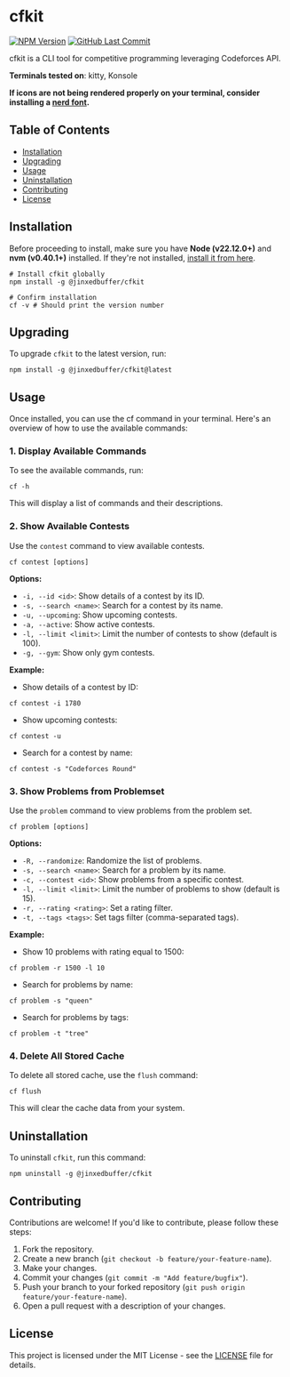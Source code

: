 # cfkit

[![NPM Version](https://img.shields.io/npm/v/@jinxedbuffer/cfkit.svg?style=flat)](https://www.npmjs.com/package/@jinxedbuffer/cfkit)
[![GitHub Last Commit](https://img.shields.io/github/last-commit/jinxedbuffer/cfkit)](https://github.com/jinxedbuffer/cfkit)

cfkit is a CLI tool for competitive programming leveraging Codeforces API.

**Terminals tested on**: kitty, Konsole

**If icons are not being rendered properly on your terminal, consider installing
a [nerd font](https://www.nerdfonts.com/).**

## Table of Contents

- [Installation](#installation)
- [Upgrading](#upgrading)
- [Usage](#usage)
- [Uninstallation](#uninstallation)
- [Contributing](#contributing)
- [License](#license)

## Installation

Before proceeding to install, make sure you have **Node (v22.12.0+)** and **nvm (v0.40.1+)** installed. If they're not
installed, [install it from here](https://nodejs.org/en/download).

```shell
# Install cfkit globally
npm install -g @jinxedbuffer/cfkit

# Confirm installation
cf -v # Should print the version number
```

## Upgrading

To upgrade `cfkit` to the latest version, run:

```shell
npm install -g @jinxedbuffer/cfkit@latest
```

## Usage

Once installed, you can use the cf command in your terminal. Here's an overview of how to use the available commands:

### 1. Display Available Commands

To see the available commands, run:

```shell
cf -h
```

This will display a list of commands and their descriptions.

### 2. Show Available Contests

Use the `contest` command to view available contests.

```shell
cf contest [options]
```

**Options:**

- `-i, --id <id>`: Show details of a contest by its ID.
- `-s, --search <name>`: Search for a contest by its name.
- `-u, --upcoming`: Show upcoming contests.
- `-a, --active`: Show active contests.
- `-l, --limit <limit>`: Limit the number of contests to show (default is 100).
- `-g, --gym`: Show only gym contests.

**Example:**

- Show details of a contest by ID:

```shell
cf contest -i 1780
```

- Show upcoming contests:

```shell
cf contest -u
```

- Search for a contest by name:

```shell
cf contest -s "Codeforces Round"
```

### 3. Show Problems from Problemset

Use the `problem` command to view problems from the problem set.

```shell
cf problem [options]
```

**Options:**

- `-R, --randomize`: Randomize the list of problems.
- `-s, --search <name>`: Search for a problem by its name.
- `-c, --contest <id>`: Show problems from a specific contest.
- `-l, --limit <limit>`: Limit the number of problems to show (default is 15).
- `-r, --rating <rating>`: Set a rating filter.
- `-t, --tags <tags>`: Set tags filter (comma-separated tags).

**Example:**

- Show 10 problems with rating equal to 1500:

```shell
cf problem -r 1500 -l 10
```

- Search for problems by name:

```shell
cf problem -s "queen"
```

- Search for problems by tags:

```shell
cf problem -t "tree"
```

### 4. Delete All Stored Cache

To delete all stored cache, use the `flush` command:

```shell
cf flush
```

This will clear the cache data from your system.

## Uninstallation

To uninstall `cfkit`, run this command:

```shell
npm uninstall -g @jinxedbuffer/cfkit
```

## Contributing

Contributions are welcome! If you'd like to contribute, please follow these steps:

1. Fork the repository.
2. Create a new branch (`git checkout -b feature/your-feature-name`).
3. Make your changes.
4. Commit your changes (`git commit -m "Add feature/bugfix"`).
5. Push your branch to your forked repository (`git push origin feature/your-feature-name`).
6. Open a pull request with a description of your changes.

## License

This project is licensed under the MIT License - see the [LICENSE](LICENSE) file for details.